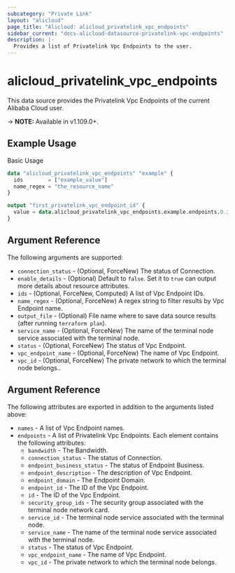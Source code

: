 ```yaml
---
subcategory: "Private Link"
layout: "alicloud"
page_title: "Alicloud: alicloud_privatelink_vpc_endpoints"
sidebar_current: "docs-alicloud-datasource-privatelink-vpc-endpoints"
description: |-
  Provides a list of Privatelink Vpc Endpoints to the user.
---
```


# alicloud\_privatelink\_vpc\_endpoints

This data source provides the Privatelink Vpc Endpoints of the current Alibaba Cloud user.

-> **NOTE:** Available in v1.109.0+.

## Example Usage

Basic Usage

```terraform
data "alicloud_privatelink_vpc_endpoints" "example" {
  ids        = ["example_value"]
  name_regex = "the_resource_name"
}

output "first_privatelink_vpc_endpoint_id" {
  value = data.alicloud_privatelink_vpc_endpoints.example.endpoints.0.id
}
```

## Argument Reference

The following arguments are supported:

* `connection_status` - (Optional, ForceNew) The status of Connection.
* `enable_details` - (Optional) Default to `false`. Set it to `true` can output more details about resource attributes.
* `ids` - (Optional, ForceNew, Computed)  A list of Vpc Endpoint IDs.
* `name_regex` - (Optional, ForceNew) A regex string to filter results by Vpc Endpoint name.
* `output_file` - (Optional) File name where to save data source results (after running `terraform plan`).
* `service_name` - (Optional, ForceNew) The name of the terminal node service associated with the terminal node.
* `status` - (Optional, ForceNew) The status of Vpc Endpoint.
* `vpc_endpoint_name` - (Optional, ForceNew) The name of Vpc Endpoint.
* `vpc_id` - (Optional, ForceNew) The private network to which the terminal node belongs..

## Argument Reference

The following attributes are exported in addition to the arguments listed above:

* `names` - A list of Vpc Endpoint names.
* `endpoints` - A list of Privatelink Vpc Endpoints. Each element contains the following attributes:
	* `bandwidth` - The Bandwidth.
	* `connection_status` - The status of Connection.
	* `endpoint_business_status` - The status of Endpoint Business.
	* `endpoint_description` - The description of Vpc Endpoint.
	* `endpoint_domain` - The Endpoint Domain.
	* `endpoint_id` - The ID of the Vpc Endpoint.
	* `id` - The ID of the Vpc Endpoint.
	* `security_group_ids` - The security group associated with the terminal node network card.
	* `service_id` - The terminal node service associated with the terminal node.
	* `service_name` - The name of the terminal node service associated with the terminal node.
	* `status` - The status of Vpc Endpoint.
	* `vpc_endpoint_name` - The name of Vpc Endpoint.
	* `vpc_id` - The private network to which the terminal node belongs.